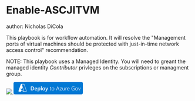 # Enable-ASCJITVM
author: Nicholas DiCola

This playbook is for workflow automation. It will resolve the "Management ports of virtual machines should be protected with just-in-time network access control" recommendation.

NOTE:  This playbook uses a Managed Identity.  You will need to greant the managed identity *Contributor* privleges on the subscriptions or managment group.

<a href="https://portal.azure.com/#create/Microsoft.Template/uri/https%3A%2F%2Fraw.githubusercontent.com%2FAzure%2FAzure-Security-Center%2Fmaster%2FWorkflow%20automation%2FEnable-ASCJITVM%2Fazuredeploy.json" target="_blank">
    <img src="https://aka.ms/deploytoazurebutton""/>
</a>
<a href="https://portal.azure.us/#create/Microsoft.Template/uri/https%3A%2F%2Fraw.githubusercontent.com%2FAzure%2FAzure-Security-Center%2Fmaster%2FWorkflow%20automation%2FEnable-ASCJITVM%2Fazuredeploygov.json" target="_blank">
<img src="https://raw.githubusercontent.com/Azure/azure-quickstart-templates/master/1-CONTRIBUTION-GUIDE/images/deploytoazuregov.png"/>
</a>

